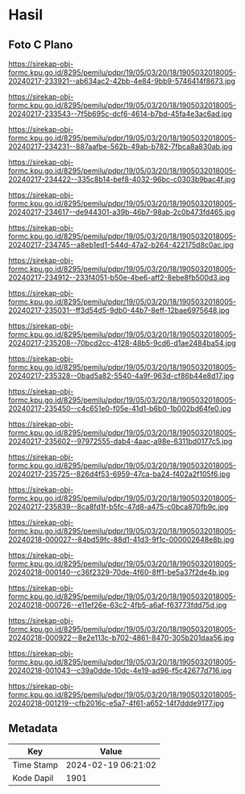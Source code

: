 # Hasil

## Foto C Plano

https://sirekap-obj-formc.kpu.go.id/8295/pemilu/pdpr/19/05/03/20/18/1905032018005-20240217-233921--ab634ac2-42bb-4e84-9bb9-5746414f8673.jpg

https://sirekap-obj-formc.kpu.go.id/8295/pemilu/pdpr/19/05/03/20/18/1905032018005-20240217-233543--7f5b695c-dcf6-4614-b7bd-45fa4e3ac6ad.jpg

https://sirekap-obj-formc.kpu.go.id/8295/pemilu/pdpr/19/05/03/20/18/1905032018005-20240217-234231--887aafbe-562b-49ab-b782-7fbca8a830ab.jpg

https://sirekap-obj-formc.kpu.go.id/8295/pemilu/pdpr/19/05/03/20/18/1905032018005-20240217-234422--335c8b14-bef8-4032-96bc-c0303b9bac4f.jpg

https://sirekap-obj-formc.kpu.go.id/8295/pemilu/pdpr/19/05/03/20/18/1905032018005-20240217-234617--de944301-a39b-46b7-98ab-2c0b473fd465.jpg

https://sirekap-obj-formc.kpu.go.id/8295/pemilu/pdpr/19/05/03/20/18/1905032018005-20240217-234745--a8eb1ed1-544d-47a2-b264-422175d8c0ac.jpg

https://sirekap-obj-formc.kpu.go.id/8295/pemilu/pdpr/19/05/03/20/18/1905032018005-20240217-234912--233f4051-b50e-4be6-aff2-8ebe8fb500d3.jpg

https://sirekap-obj-formc.kpu.go.id/8295/pemilu/pdpr/19/05/03/20/18/1905032018005-20240217-235031--ff3d54d5-9db0-44b7-8eff-12bae6975648.jpg

https://sirekap-obj-formc.kpu.go.id/8295/pemilu/pdpr/19/05/03/20/18/1905032018005-20240217-235208--70bcd2cc-4128-48b5-9cd6-d1ae2484ba54.jpg

https://sirekap-obj-formc.kpu.go.id/8295/pemilu/pdpr/19/05/03/20/18/1905032018005-20240217-235328--0bad5a82-5540-4a9f-963d-cf86b44e8d17.jpg

https://sirekap-obj-formc.kpu.go.id/8295/pemilu/pdpr/19/05/03/20/18/1905032018005-20240217-235450--c4c651e0-f05e-41d1-b6b0-1b002bd64fe0.jpg

https://sirekap-obj-formc.kpu.go.id/8295/pemilu/pdpr/19/05/03/20/18/1905032018005-20240217-235602--97972555-dab4-4aac-a98e-6311bd0177c5.jpg

https://sirekap-obj-formc.kpu.go.id/8295/pemilu/pdpr/19/05/03/20/18/1905032018005-20240217-235725--826d4f53-6959-47ca-ba24-f402a2f105f6.jpg

https://sirekap-obj-formc.kpu.go.id/8295/pemilu/pdpr/19/05/03/20/18/1905032018005-20240217-235839--8ca8fd1f-b5fc-47d8-a475-c0bca870fb9c.jpg

https://sirekap-obj-formc.kpu.go.id/8295/pemilu/pdpr/19/05/03/20/18/1905032018005-20240218-000027--84bd59fc-88d1-41d3-9f1c-000002648e8b.jpg

https://sirekap-obj-formc.kpu.go.id/8295/pemilu/pdpr/19/05/03/20/18/1905032018005-20240218-000140--c36f2329-70de-4f60-8ff1-be5a37f2de4b.jpg

https://sirekap-obj-formc.kpu.go.id/8295/pemilu/pdpr/19/05/03/20/18/1905032018005-20240218-000726--e11ef26e-63c2-4fb5-a6af-f63773fdd75d.jpg

https://sirekap-obj-formc.kpu.go.id/8295/pemilu/pdpr/19/05/03/20/18/1905032018005-20240218-000922--8e2e113c-b702-4861-8470-305b201daa56.jpg

https://sirekap-obj-formc.kpu.go.id/8295/pemilu/pdpr/19/05/03/20/18/1905032018005-20240218-001043--c39a0dde-10dc-4e19-ad96-f5c42677d716.jpg

https://sirekap-obj-formc.kpu.go.id/8295/pemilu/pdpr/19/05/03/20/18/1905032018005-20240218-001219--cfb2016c-e5a7-4f61-a652-14f7ddde9177.jpg


## Metadata

| Key        | Value               |
| ---------- | ------------------- |
| Time Stamp | 2024-02-19 06:21:02 |
| Kode Dapil | 1901                |



